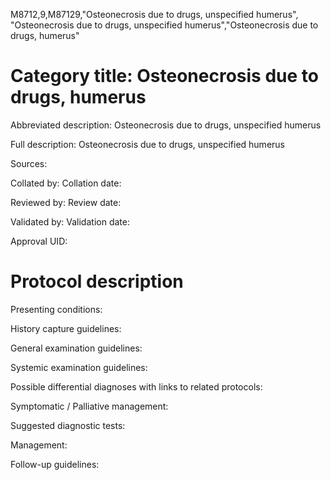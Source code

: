 M8712,9,M87129,"Osteonecrosis due to drugs, unspecified humerus", "Osteonecrosis due to drugs, unspecified humerus","Osteonecrosis due to drugs, humerus"
# Category title: Osteonecrosis due to drugs, humerus

Abbreviated description: Osteonecrosis due to drugs, unspecified humerus

Full description: Osteonecrosis due to drugs, unspecified humerus

Sources:

Collated by:
Collation date:

Reviewed by:
Review date:

Validated by:
Validation date:

Approval UID:

# Protocol description

Presenting conditions:

History capture guidelines:

General examination guidelines:

Systemic examination guidelines:

Possible differential diagnoses with links to related protocols:

Symptomatic / Palliative management:

Suggested diagnostic tests:

Management:

Follow-up guidelines:

